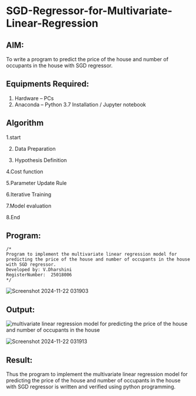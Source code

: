 # SGD-Regressor-for-Multivariate-Linear-Regression

## AIM:
To write a program to predict the price of the house and number of occupants in the house with SGD regressor.

## Equipments Required:
1. Hardware – PCs
2. Anaconda – Python 3.7 Installation / Jupyter notebook

## Algorithm

 1.start 
 
2. Data Preparation

 3. Hypothesis Definition

 4.Cost function 

 5.Parameter Update Rule

 6.Iterative Training

 7.Model evaluation

 8.End

## Program:
```
/*
Program to implement the multivariate linear regression model for predicting the price of the house and number of occupants in the house with SGD regressor.
Developed by: V.Dharshini
RegisterNumber:  25018006
*/
```

![Screenshot 2024-11-22 031903](https://github.com/user-attachments/assets/c35cf8eb-ecac-4a46-9c9a-c2a2dbdd59a7)

## Output:
![multivariate linear regression model for predicting the price of the house and number of occupants in the house](sam.png)

![Screenshot 2024-11-22 031913](https://github.com/user-attachments/assets/81e796a1-54c7-4f9f-8a44-9903de52d646)

## Result:
Thus the program to implement the multivariate linear regression model for predicting the price of the house and number of occupants in the house with SGD regressor is written and verified using python programming.

